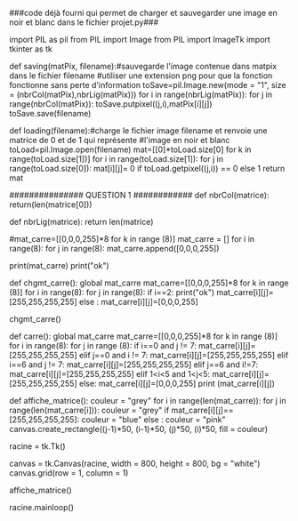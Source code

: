 ###code déjà fourni qui permet de charger et sauvegarder une image en noir et blanc dans le fichier projet.py###

import PIL as pil
from PIL import Image
from PIL import ImageTk 
import tkinter as tk


def saving(matPix, filename):#sauvegarde l'image contenue dans matpix dans le fichier filename
							 #utiliser une extension png pour que la fonction fonctionne sans perte d'information
    toSave=pil.Image.new(mode = "1", size = (nbrCol(matPix),nbrLig(matPix)))
    for i in range(nbrLig(matPix)):
        for j in range(nbrCol(matPix)):
            toSave.putpixel((j,i),matPix[i][j])
    toSave.save(filename)

def loading(filename):#charge le fichier image filename et renvoie une matrice de 0 et de 1 qui représente 
					  #l'image en noir et blanc
    toLoad=pil.Image.open(filename)
    mat=[[0]*toLoad.size[0] for k in range(toLoad.size[1])]
    for i in range(toLoad.size[1]):
        for j in range(toLoad.size[0]):
            mat[i][j]= 0 if toLoad.getpixel((j,i)) == 0 else 1
    return mat

###############  QUESTION 1  ############
def nbrCol(matrice):
    return(len(matrice[0]))

def nbrLig(matrice):
    return len(matrice)

#mat_carre=[[0,0,0,255]*8 for k in range (8)]
mat_carre = []
for i in range(8):
    for j in range(8):
        mat_carre.append([0,0,0,255])

print(mat_carre)
print("ok")

def chgmt_carre():
    global mat_carre
    mat_carre=[[0,0,0,255]*8 for k in range (8)]
    for i in range(8):
        for j in range(8):
            if i==2:
                print("ok")
                mat_carre[i][j]=[255,255,255,255]
            else :
                mat_carre[i][j]=[0,0,0,255]
                

chgmt_carre()

def carre():
    global mat_carre
    mat_carre=[[0,0,0,255]*8 for k in range (8)]
    for i in range(8):
        for j in range (8):
            if i==0 and j != 7:
                mat_carre[i][j]=[255,255,255,255]
            elif j==0 and i != 7:
                mat_carre[i][j]=[255,255,255,255]
            elif i==6 and j != 7:
                mat_carre[i][j]=[255,255,255,255]
            elif j==6 and i!=7:
                mat_carre[i][j]=[255,255,255,255]
            elif 1<i<5 and 1<j<5:
                mat_carre[i][j]=[255,255,255,255]
            else:
                mat_carre[i][j]=[0,0,0,255]
            print (mat_carre[i][j])



def affiche_matrice():
    couleur = "grey"
    for i in range(len(mat_carre)):
        for j in range(len(mat_carre[i])):
            couleur = "grey"
            if mat_carre[i][j]==[255,255,255,255]:
                couleur = "blue"
            else :
                couleur = "pink"
            canvas.create_rectangle((j-1)*50, (i-1)*50, (j)*50, (i)*50, fill = couleur)

racine = tk.Tk()

canvas = tk.Canvas(racine, width = 800, height = 800, bg = "white")
canvas.grid(row = 1, column = 1)

affiche_matrice()

racine.mainloop()
